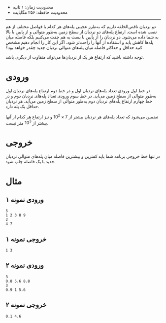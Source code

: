 [_metadata_:id]:- "imperfect-ladders"
[_metadata_:title]:- "نردبان‌های ناقص‌الخلقه"
[_metadata_:level]:- "medium"
[_metadata_:author]:- "کاظم فرقانی"
[_metadata_:series]:- "arrays-and-recursion"

+ محدودیت زمان: ۱ ثانیه
+ محدودیت حافظه: ۲۵۶ مگابایت

----------

دو نردبان ناقص‌الخلقه داریم که به‌طرز عجیبی پله‌های هر کدام با فواصل مختلف از هم نصب شده است. ارتفاع پله‌های دو نردبان از سطح زمین به‌طور متوالی و از پایین با بالا به شما داده می‌شود. دو نردبان را از پایین با بست به هم چفت می‌کنیم بلکه فاصله میان پله‌ها کاهش یابد و استفاده از آنها را راحت‌تر شود. اگر این کار را انجام دهیم مشخص کنید حداقل و حداکثر فاصله میان پله‌های متوالی نردبان جدید چقدر خواهد بود؟

توجه داشته باشید که ارتفاع هر یک از نردبان‌ها می‌تواند متفاوت از دیگری باشد.

# ورودی

در خط اول ورودی تعداد پله‌های نردبان اول و در خط دوم ارتفاع پله‌های نردبان اول به‌طور متوالی از سطح زمین می‌آید. در خط سوم ورودی تعداد پله‌های نردبان دوم و در خط چهارم ارتفاع پله‌های نردبان دوم به‌طور متوالی از سطح زمین می‌آید. هر نردبان حداقل یک پله دارد.

تضمین می‌شود که تعداد پله‌های هر نردبان بیشتر از $7 \times 10^2$ و نیز ارتفاع هر کدام از آنها بیشتر از $10^3$ متر نیست.

# خروجی

در تنها خط خروجی برنامه شما باید کمترین و بیشترین فاصله میان پله‌های متوالی نردبان جدید با یک فاصله چاپ شود.

# مثال

## ورودی نمونه ۱
```
5
1 2 3 8 9
2
4 7
```


## خروجی نمونه ۱
```
1 3
```

## ورودی نمونه ۲
```
3
0.8 5.6 8.8
3
0.9 1 5.6
```


## خروجی نمونه ۲
```
0.1 4.6
```

